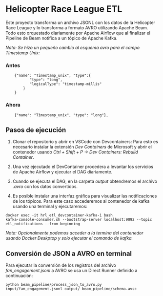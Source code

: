 # Helicopter Race League ETL

Este proyecto transforma un archivo JSONL con los datos de la Helicopter Race League y lo transforma a formato AVRO utilizando Apache Beam. Todo esto orquestado diariamente por Apache Airflow que al finalizar el Pipeline de Beam notifica a un tópico de Apache Kafka.

*Nota: Se hizo un pequeño cambio al esquema avro para el campo Timestamp Unix:* 

### Antes
```
    {"name": "Timestamp_unix", "type":{
           "type": "long",
           "logicalType": "timestamp-millis"
        }
    }
```
### Ahora
```
    {"name": "Timestamp_unix", "type": "long"},

```

## Pasos de ejecución

1. Clonar el repositorio y abrir en VSCode con Devcontainers: Para esto es necesario instalar la extensión *Dev Containers* de Microsoft y abrir el contenedor usando *Ctrl + Shift + P → Dev Containers: Rebuild Container*.

2. Una vez ejecutado el DevContainer procedera a levantar los servicios de Apache Airflow y ejecutar el DAG diariamente.

3. Cuando se ejecuta el DAG, en la carpeta *output* obtendremos el archivo *.avro* con los datos convertidos.

4. Es posible instalar una interfaz gráfica para visualizar las notificaciones de los tópicos. Para este caso accederemos al contenedor de kafka usando una terminal y ejecutaremos:
```
docker exec -it hrl_etl_devcontainer-kafka-1 bash
kafka-console-consumer.sh --bootstrap-server localhost:9092 --topic etl_notifications --from-beginning
```
*Nota: Opcionalmente podemos acceder a la termina del contenedor usando Docker Deskptop y solo ejecutar el comando de kafka.*

## Conversión de JSON a AVRO en terminal
Para ejecutar la conversión de los registros del archivo *fan_engagement.jsonl* a AVRO se usa un Direct Runner definido a continuación:
```
python beam_pipeline/process_json_to_avro.py input/fan_engagement.jsonl output/ beam_pipeline/schema.avsc
``` 
